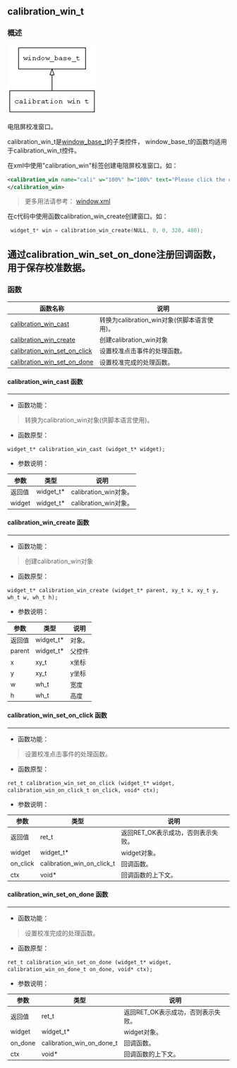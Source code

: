 ## calibration\_win\_t
### 概述
![image](images/calibration_win_t_0.png)

电阻屏校准窗口。

 calibration\_win\_t是[window\_base\_t](window_base_t.md)的子类控件，
 window\_base\_t的函数均适用于calibration\_win\_t控件。

 在xml中使用"calibration\_win"标签创建电阻屏校准窗口。如：

 ```xml
 <calibration_win name="cali" w="100%" h="100%" text="Please click the center of cross">
 </calibration_win>
 ```

 > 更多用法请参考：
 [window.xml](https://github.com/zlgopen/awtk/blob/master/demos/assets/default/raw/ui/calibration_win.xml)

 在c代码中使用函数calibration\_win\_create创建窗口。如：

 ```c
  widget_t* win = calibration_win_create(NULL, 0, 0, 320, 480);
 ```

 通过calibration\_win\_set\_on\_done注册回调函数，用于保存校准数据。
----------------------------------
### 函数
<p id="calibration_win_t_methods">

| 函数名称 | 说明 | 
| -------- | ------------ | 
| <a href="#calibration_win_t_calibration_win_cast">calibration\_win\_cast</a> | 转换为calibration_win对象(供脚本语言使用)。 |
| <a href="#calibration_win_t_calibration_win_create">calibration\_win\_create</a> | 创建calibration_win对象 |
| <a href="#calibration_win_t_calibration_win_set_on_click">calibration\_win\_set\_on\_click</a> | 设置校准点击事件的处理函数。 |
| <a href="#calibration_win_t_calibration_win_set_on_done">calibration\_win\_set\_on\_done</a> | 设置校准完成的处理函数。 |
#### calibration\_win\_cast 函数
-----------------------

* 函数功能：

> <p id="calibration_win_t_calibration_win_cast">转换为calibration_win对象(供脚本语言使用)。

* 函数原型：

```
widget_t* calibration_win_cast (widget_t* widget);
```

* 参数说明：

| 参数 | 类型 | 说明 |
| -------- | ----- | --------- |
| 返回值 | widget\_t* | calibration\_win对象。 |
| widget | widget\_t* | calibration\_win对象。 |
#### calibration\_win\_create 函数
-----------------------

* 函数功能：

> <p id="calibration_win_t_calibration_win_create">创建calibration_win对象

* 函数原型：

```
widget_t* calibration_win_create (widget_t* parent, xy_t x, xy_t y, wh_t w, wh_t h);
```

* 参数说明：

| 参数 | 类型 | 说明 |
| -------- | ----- | --------- |
| 返回值 | widget\_t* | 对象。 |
| parent | widget\_t* | 父控件 |
| x | xy\_t | x坐标 |
| y | xy\_t | y坐标 |
| w | wh\_t | 宽度 |
| h | wh\_t | 高度 |
#### calibration\_win\_set\_on\_click 函数
-----------------------

* 函数功能：

> <p id="calibration_win_t_calibration_win_set_on_click">设置校准点击事件的处理函数。

* 函数原型：

```
ret_t calibration_win_set_on_click (widget_t* widget, calibration_win_on_click_t on_click, void* ctx);
```

* 参数说明：

| 参数 | 类型 | 说明 |
| -------- | ----- | --------- |
| 返回值 | ret\_t | 返回RET\_OK表示成功，否则表示失败。 |
| widget | widget\_t* | widget对象。 |
| on\_click | calibration\_win\_on\_click\_t | 回调函数。 |
| ctx | void* | 回调函数的上下文。 |
#### calibration\_win\_set\_on\_done 函数
-----------------------

* 函数功能：

> <p id="calibration_win_t_calibration_win_set_on_done">设置校准完成的处理函数。

* 函数原型：

```
ret_t calibration_win_set_on_done (widget_t* widget, calibration_win_on_done_t on_done, void* ctx);
```

* 参数说明：

| 参数 | 类型 | 说明 |
| -------- | ----- | --------- |
| 返回值 | ret\_t | 返回RET\_OK表示成功，否则表示失败。 |
| widget | widget\_t* | widget对象。 |
| on\_done | calibration\_win\_on\_done\_t | 回调函数。 |
| ctx | void* | 回调函数的上下文。 |
